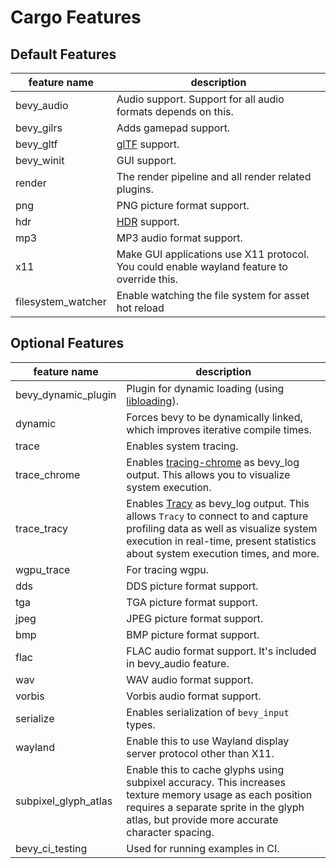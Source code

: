 # Cargo Features

## Default Features

|feature name|description|
|-|-|
|bevy_audio|Audio support. Support for all audio formats depends on this.|
|bevy_gilrs|Adds gamepad support.|
|bevy_gltf|[glTF](https://www.khronos.org/gltf/) support.|
|bevy_winit|GUI support.|
|render|The render pipeline and all render related plugins.|
|png|PNG picture format support.|
|hdr|[HDR](https://en.wikipedia.org/wiki/High_dynamic_range) support.|
|mp3|MP3 audio format support.|
|x11|Make GUI applications use X11 protocol. You could enable wayland feature to override this.|
|filesystem_watcher|Enable watching the file system for asset hot reload|

## Optional Features

|feature name|description|
|-|-|
|bevy_dynamic_plugin|Plugin for dynamic loading (using [libloading](https://crates.io/crates/libloading)).|
|dynamic|Forces bevy to be dynamically linked, which improves iterative compile times.|
|trace|Enables system tracing.|
|trace_chrome|Enables [tracing-chrome](https://github.com/thoren-d/tracing-chrome) as bevy_log output. This allows you to visualize system execution.|
|trace_tracy|Enables [Tracy](https://github.com/wolfpld/tracy) as bevy_log output. This allows `Tracy` to connect to and capture profiling data as well as visualize system execution in real-time, present statistics about system execution times, and more.|
|wgpu_trace|For tracing wgpu.|
|dds|DDS picture format support.|
|tga|TGA picture format support.|
|jpeg|JPEG picture format support.|
|bmp|BMP picture format support.|
|flac|FLAC audio format support. It's included in bevy_audio feature.|
|wav|WAV audio format support.|
|vorbis|Vorbis audio format support.|
|serialize|Enables serialization of `bevy_input` types.|
|wayland|Enable this to use Wayland display server protocol other than X11.|
|subpixel_glyph_atlas|Enable this to cache glyphs using subpixel accuracy. This increases texture memory usage as each position requires a separate sprite in the glyph atlas, but provide more accurate character spacing.|
|bevy_ci_testing|Used for running examples in CI.|
